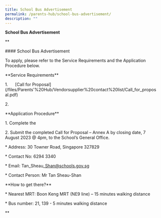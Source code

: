 ```yaml
---
title: School Bus Advertisement
permalink: /parents-hub/school-bus-advertisement/
description: ""
---
```

**School Bus Advertisement**

**

\#### School Bus Advertisement

To apply, please refer to the Service Requirements and the Application Procedure below.

\*\*Service Requirements\*\*

1.      [Call for Proposal]
(/files/Parents'%20Hub/Vendorsupplier%20contact%20list/Call_for_proposal.pdf) 

2.       

\*\*Application Procedure\*\*

1\. Complete the

2\. Submit the completed Call for Proposal – Annex A by closing date, 7 August 2023 @ 4pm, to the School’s General Office.

\* Address: 30 Towner Road, Singapore 327829 

\* Contact No: 6294 3340

\* Email: Tan\_Sheau\_Shan@schools.gov.sg

\* Contact Person: Mr Tan Sheau-Shan

\*\*How to get there?\*\*

\* Nearest MRT: Boon Keng MRT (NE9 line) – 15 minutes walking distance

\* Bus number: 21, 139 - 5 minutes walking distance

**